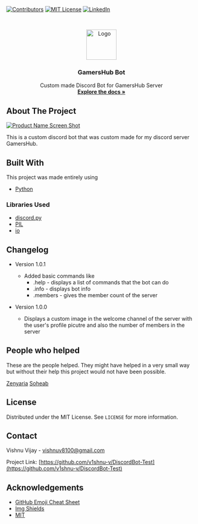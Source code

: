 
[![Contributors][contributors-shield]][contributors-url]
[![MIT License][license-shield]][license-url]
[![LinkedIn][linkedin-shield]][linkedin-url]



<!-- PROJECT LOGO -->
<br />
<p align="center">
  <a href="https://github.com/v1shnu-v/DiscordBot-Test">
    <img src="https://github.com/v1shnu-v/DiscordBot-Test/blob/main/Images/logo128.png" alt="Logo" width="80" height="80">
  </a>

  <h3 align="center">GamersHub Bot</h3>

  <p align="center">
    Custom made Discord Bot for GamersHub Server
    <br />
    <a href="https://github.com/v1shnu-v/DiscordBot-Test"><strong>Explore the docs »</strong></a>
    <br />
  </p>
</p>







<!-- ABOUT THE PROJECT -->
## About The Project

[![Product Name Screen Shot][product-screenshot]](https://example.com)

This is a custom discord bot that was custom made for my discord server GamersHub.


## Built With

This project was made entirely using
* [Python](https://getbootstrap.com)




<!-- GETTING STARTED -->
### Libraries Used

* [discord.py](https://discordpy.readthedocs.io/en/stable/)
* [PIL](https://pypi.org/project/Pillow/)
* [io](https://docs.python.org/3/library/io.html)


## Changelog

* Version 1.0.1
  * Added basic commands like 
    * .help     - displays a list of commands that the bot can do
    * .info     - displays bot info
    * .members  - gives the member count of the server
    

* Version 1.0.0
  + Displays a custom image in the welcome channel of the server with the user's profile picutre and also the number of members in the server

## People who helped
These are the people helped. They might have helped in a very small way but without their help this project would not have been possible.

[Zenyaria](https://github.com/Zenyaria)
[Soheab](https://github.com/Soheab)


<!-- LICENSE -->
## License

Distributed under the MIT License. See `LICENSE` for more information.



<!-- CONTACT -->
## Contact

Vishnu Vijay - vishnuv8100@gmail.com

Project Link: [https://github.com/v1shnu-v/DiscordBot-Test](https://github.com/v1shnu-v/DiscordBot-Test)



<!-- ACKNOWLEDGEMENTS -->
## Acknowledgements
* [GitHub Emoji Cheat Sheet](https://www.webpagefx.com/tools/emoji-cheat-sheet)
* [Img Shields](https://shields.io)
* [MIT](https://opensource.org/licenses/MIT)






<!-- MARKDOWN LINKS & IMAGES -->
<!-- https://www.markdownguide.org/basic-syntax/#reference-style-links -->
[contributors-shield]: https://img.shields.io/github/contributors/v1shnu-v/DiscordBot-Test?color=Green&style=for-the-badge
[contributors-url]:https://github.com/v1shnu-v/DiscordBot-Test/graphs/contributors
[license-shield]: https://img.shields.io/github/license/othneildrew/Best-README-Template.svg?style=for-the-badge
[license-url]: https://github.com/v1shnu-v/DiscordBot-Test/blob/main/licence.txt
[linkedin-shield]: https://img.shields.io/badge/-LinkedIn-black.svg?style=for-the-badge&logo=linkedin&colorB=555
[linkedin-url]: https://www.linkedin.com/in/vishnu-vijay-6a9584154/
[product-screenshot]: images/screenshot.png
